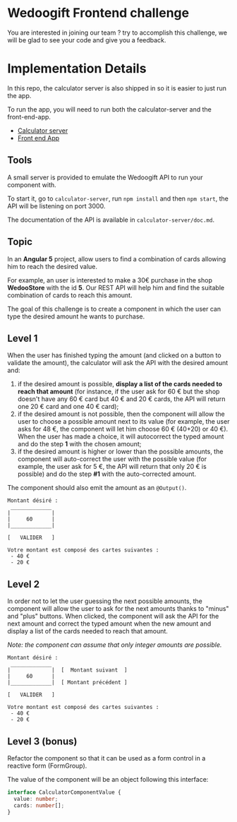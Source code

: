 # Wedoogift Frontend challenge

You are interested in joining our team ? try to accomplish this challenge, we will be glad to see
your code and give you a feedback.

# Implementation Details

In this repo, the calculator server is also shipped in so it is easier to just run the app.

To run the app, you will need to run both the calculator-server and the front-end-app.

- [Calculator server](https://github.com/Kevin-Subrebost/wedoogifth-challenge/tree/main/calculator-server)
- [Front end App](https://github.com/Kevin-Subrebost/wedoogifth-challenge/tree/main/challenge-front-end)

## Tools

A small server is provided to emulate the Wedoogift API to run your component with.

To start it, go to `calculator-server`, run `npm install` and then `npm start`, the API will be listening on
port 3000.

The documentation of the API is available in `calculator-server/doc.md`.

## Topic

In an **Angular 5** project, allow users to find a combination of cards allowing him to reach the desired value.

For example, an user is interested to make a 30€ purchase in the shop **WedooStore** with the id **5**.
Our REST API will help him and find the suitable combination of cards to reach this amount.

The goal of this challenge is to create a component in which the user can type the desired amount he wants to
purchase.

## Level 1

When the user has finished typing the amount (and clicked on a button to validate the amount), the calculator
will ask the API with the desired amount and:

1. if the desired amount is possible, **display a list of the cards needed to reach that amount** (for instance, if the
   user ask for 60 € but the shop doesn't have any 60 € card but 40 € and 20 € cards, the API will return one 20 € card
   and one 40 € card);
2. if the desired amount is not possible, then the component will allow the user to choose a possible amount
   next to its value (for example, the user asks for 48 €, the component will let him choose 60 € (40+20) or 40 €).
   When the user has made a choice, it will autocorrect the typed amount and do the step **1** with the chosen amount;
3. if the desired amount is higher or lower than the possible amounts, the component will auto-correct the user
   with the possible value (for example, the user ask for 5 €, the API will return that only 20 € is possible) and
   do the step **#1** with the auto-corrected amount.

The component should also emit the amount as an `@Output()`.

```
Montant désiré :
 _____________
|             |
|     60      |
|_____________|

[   VALIDER   ]

Votre montant est composé des cartes suivantes :
 - 40 €
 - 20 €

```

## Level 2

In order not to let the user guessing the next possible amounts, the component will allow the user to ask for the next
amounts thanks to "minus" and "plus" buttons. When clicked, the component will ask the API for the next amount and correct
the typed amount when the new amount and display a list of the cards needed to reach that amount.

_Note: the component can assume that only integer amounts are possible._

```
Montant désiré :
 _____________
|             |  [  Montant suivant  ]
|     60      |
|_____________|  [ Montant précédent ]

[   VALIDER   ]

Votre montant est composé des cartes suivantes :
 - 40 €
 - 20 €

```

## Level 3 (bonus)

Refactor the component so that it can be used as a form control in a reactive form (FormGroup).

The value of the component will be an object following this interface:

```typescript
interface CalculatorComponentValue {
  value: number;
  cards: number[];
}
```
